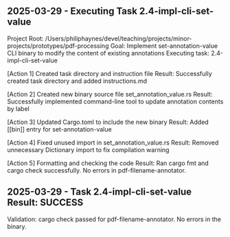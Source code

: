## 2025-03-29 - Executing Task 2.4-impl-cli-set-value
Project Root: /Users/philiphaynes/devel/teaching/projects/minor-projects/prototypes/pdf-processing
Goal: Implement set-annotation-value CLI binary to modify the content of existing annotations
Executing task: 2.4-impl-cli-set-value

[Action 1] Created task directory and instruction file
Result: Successfully created task directory and added instructions.md

[Action 2] Created new binary source file set_annotation_value.rs
Result: Successfully implemented command-line tool to update annotation contents by label

[Action 3] Updated Cargo.toml to include the new binary
Result: Added [[bin]] entry for set-annotation-value

[Action 4] Fixed unused import in set_annotation_value.rs
Result: Removed unnecessary Dictionary import to fix compilation warning

[Action 5] Formatting and checking the code
Result: Ran cargo fmt and cargo check successfully. No errors in pdf-filename-annotator.

## 2025-03-29 - Task 2.4-impl-cli-set-value Result: SUCCESS
Validation: cargo check passed for pdf-filename-annotator. No errors in the binary.

